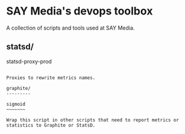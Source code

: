 SAY Media's devops toolbox
==========================

A collection of scripts and tools used at SAY Media.

statsd/
-------

statsd-proxy-prod
~~~~~~~~~~~~~~~~~

Proxies to rewrite metrics names.

graphite/
---------

sigmoid
~~~~~~~

Wrap this script in other scripts that need to report metrics or statistics to Graphite or StatsD.
